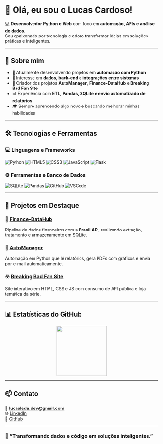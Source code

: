 # 👋 Olá, eu sou o Lucas Cardoso!

💻 **Desenvolvedor Python e Web** com foco em **automação, APIs e análise de dados**.  
Sou apaixonado por tecnologia e adoro transformar ideias em soluções práticas e inteligentes.  

---

## 🚀 Sobre mim
- 🎯 Atualmente desenvolvendo projetos em **automação com Python**
- 🧠 Interesse em **dados, back-end e integrações entre sistemas**
- 🧩 Criador dos projetos **AutoManager**, **Finance-DataHub** e **Breaking Bad Fan Site**
- 📊 Experiência com **ETL, Pandas, SQLite e envio automatizado de relatórios**
- 🎓 Sempre aprendendo algo novo e buscando melhorar minhas habilidades

---

## 🛠️ Tecnologias e Ferramentas

### 💻 Linguagens e Frameworks
![Python](https://img.shields.io/badge/Python-3776AB?style=for-the-badge&logo=python&logoColor=white)
![HTML5](https://img.shields.io/badge/HTML5-E34F26?style=for-the-badge&logo=html5&logoColor=white)
![CSS3](https://img.shields.io/badge/CSS3-1572B6?style=for-the-badge&logo=css3&logoColor=white)
![JavaScript](https://img.shields.io/badge/JavaScript-F7DF1E?style=for-the-badge&logo=javascript&logoColor=black)
![Flask](https://img.shields.io/badge/Flask-000000?style=for-the-badge&logo=flask&logoColor=white)

### ⚙️ Ferramentas e Banco de Dados
![SQLite](https://img.shields.io/badge/SQLite-003B57?style=for-the-badge&logo=sqlite&logoColor=white)
![Pandas](https://img.shields.io/badge/Pandas-150458?style=for-the-badge&logo=pandas&logoColor=white)
![GitHub](https://img.shields.io/badge/GitHub-181717?style=for-the-badge&logo=github&logoColor=white)
![VSCode](https://img.shields.io/badge/VSCode-007ACC?style=for-the-badge&logo=visualstudiocode&logoColor=white)

---

## 📂 Projetos em Destaque

### 🧠 [Finance-DataHub](https://github.com/lucasleda/Finance-DataHub)
Pipeline de dados financeiros com a **Brasil API**, realizando extração, tratamento e armazenamento em SQLite.

### 🤖 [AutoManager](https://github.com/lucasleda/AutoManager)
Automação em Python que lê relatórios, gera PDFs com gráficos e envia por e-mail automaticamente.

### ☣️ [Breaking Bad Fan Site](https://github.com/lucasleda/BreakingBadFanSite)
Site interativo em HTML, CSS e JS com consumo de API pública e loja temática da série.

---

## 📊 Estatísticas do GitHub

<p align="center">
  <img src="https://github-readme-stats.vercel.app/api/top-langs/?username=lucasleda&layout=compact&theme=radical" height="165"/>
</p>

---

## 📫 Contato

📧 **lucasleda.dev@gmail.com**  
🌐 [LinkedIn](https://www.linkedin.com/in/lucas-cardoso-weidner-871165205/)  
🐙 [GitHub](https://github.com/lucasleda)

---

### 💬 “Transformando dados e código em soluções inteligentes.”
